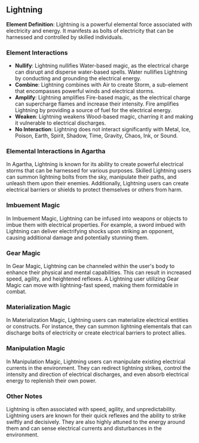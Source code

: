 ## Lightning

**Element Definition**: Lightning is a powerful elemental force associated with electricity and energy. It manifests as bolts of electricity that can be harnessed and controlled by skilled individuals.

### Element Interactions

- **Nullify**: Lightning nullifies Water-based magic, as the electrical charge can disrupt and disperse water-based spells. Water nullifies Lightning by conducting and grounding the electrical energy.
- **Combine**: Lightning combines with Air to create Storm, a sub-element that encompasses powerful winds and electrical storms.
- **Amplify**: Lightning amplifies Fire-based magic, as the electrical charge can supercharge flames and increase their intensity. Fire amplifies Lightning by providing a source of fuel for the electrical energy.
- **Weaken**: Lightning weakens Wood-based magic, charring it and making it vulnerable to electrical discharges.
- **No Interaction**: Lightning does not interact significantly with Metal, Ice, Poison, Earth, Spirit, Shadow, Time, Gravity, Chaos, Ink, or Sound.

### Elemental Interactions in Agartha

In Agartha, Lightning is known for its ability to create powerful electrical storms that can be harnessed for various purposes. Skilled Lightning users can summon lightning bolts from the sky, manipulate their paths, and unleash them upon their enemies. Additionally, Lightning users can create electrical barriers or shields to protect themselves or others from harm.

### Imbuement Magic

In Imbuement Magic, Lightning can be infused into weapons or objects to imbue them with electrical properties. For example, a sword imbued with Lightning can deliver electrifying shocks upon striking an opponent, causing additional damage and potentially stunning them.

### Gear Magic

In Gear Magic, Lightning can be channeled within the user's body to enhance their physical and mental capabilities. This can result in increased speed, agility, and heightened reflexes. A Lightning user utilizing Gear Magic can move with lightning-fast speed, making them formidable in combat.

### Materialization Magic

In Materialization Magic, Lightning users can materialize electrical entities or constructs. For instance, they can summon lightning elementals that can discharge bolts of electricity or create electrical barriers to protect allies.

### Manipulation Magic

In Manipulation Magic, Lightning users can manipulate existing electrical currents in the environment. They can redirect lightning strikes, control the intensity and direction of electrical discharges, and even absorb electrical energy to replenish their own power.

### Other Notes

Lightning is often associated with speed, agility, and unpredictability. Lightning users are known for their quick reflexes and the ability to strike swiftly and decisively. They are also highly attuned to the energy around them and can sense electrical currents and disturbances in the environment.